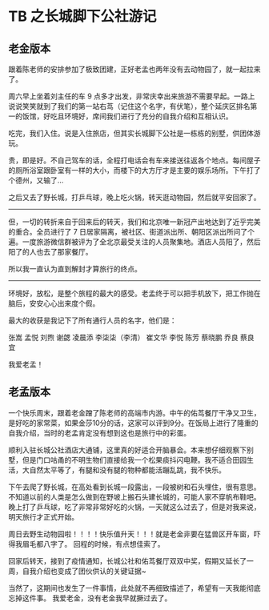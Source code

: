 # TB 之长城脚下公社游记

## 老金版本

跟着陈老师的安排参加了极致团建，正好老孟也两年没有去动物园了，就一起拉来了。

周六早上坐着刘主任的车 9 点多才出发，非常庆幸出来旅游不需要早起。一路上说说笑笑就到了我们的第一站右茑（记住这个名字，有伏笔），整个延庆区排名第一的饭馆，好吃且环境好，席间我们进行了充分的自我介绍和互相认识。

吃完，我们入住。说是入住旅店，但其实长城脚下公社是一栋栋的别墅，供团体游玩。

贵，即是好。不自己驾车的话，全程打电话会有车来接送往返各个地点。每间屋子的厕所浴室跟卧室有一样的大小，而楼下的大方厅才是主要的娱乐场所。下午打了个德州，又输了…

之后又去了野长城，打乒乓球，晚上吃火锅，转天逛动物园，然后就平安回家了。

---

但，一切的转折来自于回来后的转天，我们和北京唯一新冠产出地达到了近乎完美的重合。全员进行了 7 日居家隔离，被社区、街道派出所、朝阳区派出所问了个遍。一度旅游微信群被评为了全北京最受关注的人员聚集地。酒店人员阳了，然后阳了的人也去了那家餐厅。

所以我一直认为直到解封才算旅行的终点。

---

环境好，放松，是整个旅程的最大的感受。老孟终于可以把手机放下，把工作抛在脑后，安安心心出来度个假。

最大的收获是我记下了所有通行人员的名字，他们是：

张嵩
孟悦
刘煦
谢勰
凌晨添
李柒柒（李清）
崔文华
李悦
陈芳
蔡晓鹏
乔良
蔡良宜

我爱老孟！

## 老孟版本

一个快乐周末，跟着老金蹭了陈老师的高端市内游。中午的佑茑餐厅干净又卫生，是好吃的家常菜，如果金莎10分的话，这家可以评到9分。在饭局上进行了隆重的自我介绍，当时的老孟肯定没有想到这也是旅行中的彩蛋。

顺利入驻长城公社酒店大通铺，这里真的好适合开脑暴会。本来想仔细观察下别墅，但是门口咕甬的不明生物们直接给我一个松果痰抖闪电鞭。我不适合田园生活，大自然太平等了，有腿和没有腿的物种都能活蹦乱跳，我不快乐。

下午去爬了野长城，在高处看到长城一段露出，一段被树和石头埋住，很有意思。不知道以前的人类是怎么做到在野坡上搬石头建长城的，可能人家不穿帆布鞋吧。晚上打了乒乓球，吃了非常非常好吃的火锅，一天就这么过去了，但是对我来说，明天旅行才正式开始。

周日去野生动物园啦！！！！快乐值升天！！！就是老金非要在猛兽区开车窗，吓得我眉毛都八字了。
回程的时候，有点想佳索了。

回家后转天，接到了疫情通知，长城公社和佑茑餐厅双双中奖，假期又延长了一周，自我介绍也变成了团伙供认的关键证据~

当然了，这期间也发生了一件事情，此处就不再细致描述了，希望有一天我能彻底忘掉这件事。
我爱老金，没有老金我早就撅过去了。
